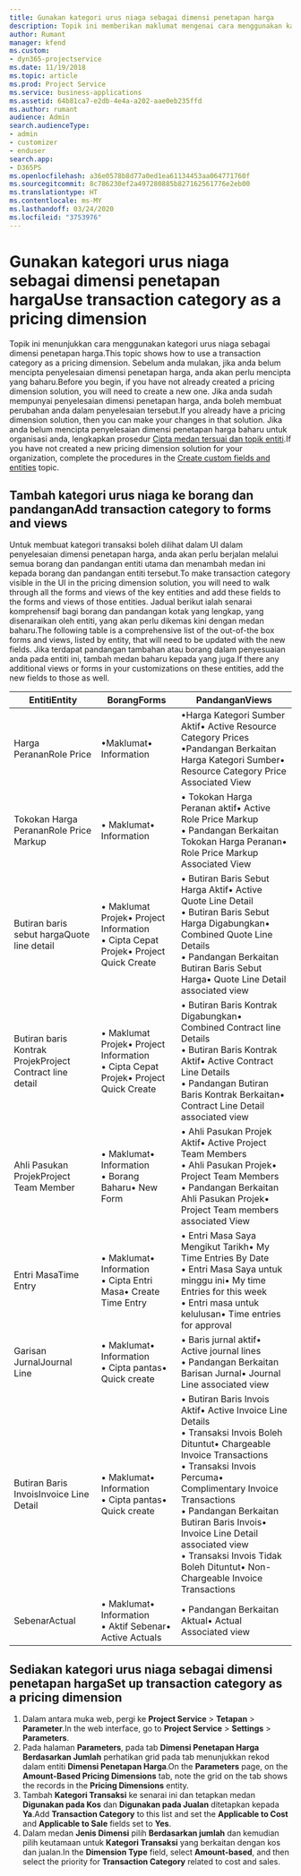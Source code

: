 ```yaml
---
title: Gunakan kategori urus niaga sebagai dimensi penetapan harga
description: Topik ini memberikan maklumat mengenai cara menggunakan kategori urus niaga sebagai dimensi penetapan harga.
author: Rumant
manager: kfend
ms.custom:
- dyn365-projectservice
ms.date: 11/19/2018
ms.topic: article
ms.prod: Project Service
ms.service: business-applications
ms.assetid: 64b81ca7-e2db-4e4a-a202-aae0eb235ffd
ms.author: rumant
audience: Admin
search.audienceType:
- admin
- customizer
- enduser
search.app:
- D365PS
ms.openlocfilehash: a36e0578b8d77a0ed1ea61134453aa064771760f
ms.sourcegitcommit: 8c786230ef2a497280885b827162561776e2eb00
ms.translationtype: HT
ms.contentlocale: ms-MY
ms.lasthandoff: 03/24/2020
ms.locfileid: "3753976"
---
```

# <a name="use-transaction-category-as-a-pricing-dimension"></a><span data-ttu-id="fd6c9-103">Gunakan kategori urus niaga sebagai dimensi penetapan harga</span><span class="sxs-lookup"><span data-stu-id="fd6c9-103">Use transaction category as a pricing dimension</span></span>
<span data-ttu-id="fd6c9-104">Topik ini menunjukkan cara menggunakan kategori urus niaga sebagai dimensi penetapan harga.</span><span class="sxs-lookup"><span data-stu-id="fd6c9-104">This topic shows how to use a transaction category as a pricing dimension.</span></span> <span data-ttu-id="fd6c9-105">Sebelum anda mulakan, jika anda belum mencipta penyelesaian dimensi penetapan harga, anda akan perlu mencipta yang baharu.</span><span class="sxs-lookup"><span data-stu-id="fd6c9-105">Before you begin, if you have not already created a pricing dimension solution, you will need to create a new one.</span></span> <span data-ttu-id="fd6c9-106">Jika anda sudah mempunyai penyelesaian dimensi penetapan harga, anda boleh membuat perubahan anda dalam penyelesaian tersebut.</span><span class="sxs-lookup"><span data-stu-id="fd6c9-106">If you already have a pricing dimension solution, then you can make your changes in that solution.</span></span> <span data-ttu-id="fd6c9-107">Jika anda belum mencipta penyelesaian dimensi penetapan harga baharu untuk organisasi anda, lengkapkan prosedur [Cipta medan tersuai dan topik entiti](create-custom-fields-entities.md).</span><span class="sxs-lookup"><span data-stu-id="fd6c9-107">If you have not created a new pricing dimension solution for your organization, complete the procedures in the [Create custom fields and entities](create-custom-fields-entities.md) topic.</span></span>

## <a name="add-transaction-category-to-forms-and-views"></a><span data-ttu-id="fd6c9-108">Tambah kategori urus niaga ke borang dan pandangan</span><span class="sxs-lookup"><span data-stu-id="fd6c9-108">Add transaction category to forms and views</span></span>
<span data-ttu-id="fd6c9-109">Untuk membuat kategori transaksi boleh dilihat dalam UI dalam penyelesaian dimensi penetapan harga, anda akan perlu berjalan melalui semua borang dan pandangan entiti utama dan menambah medan ini kepada borang dan pandangan entiti tersebut.</span><span class="sxs-lookup"><span data-stu-id="fd6c9-109">To make transaction category visible in the UI in the pricing dimension solution, you will need to walk through all the forms and views of the key entities and add these fields to the forms and views of those entities.</span></span>
<span data-ttu-id="fd6c9-110">Jadual berikut ialah senarai komprehensif bagi borang dan pandangan kotak yang lengkap, yang disenaraikan oleh entiti, yang akan perlu dikemas kini dengan medan baharu.</span><span class="sxs-lookup"><span data-stu-id="fd6c9-110">The following table is a comprehensive list of the out-of-the box forms and views, listed by entity, that will need to be updated with the new fields.</span></span> <span data-ttu-id="fd6c9-111">Jika terdapat pandangan tambahan atau borang dalam penyesuaian anda pada entiti ini, tambah medan baharu kepada yang juga.</span><span class="sxs-lookup"><span data-stu-id="fd6c9-111">If there any additional views or forms in your customizations on these entities, add the new fields to those as well.</span></span>

|  <span data-ttu-id="fd6c9-112">Entiti</span><span class="sxs-lookup"><span data-stu-id="fd6c9-112">Entity</span></span>        | <span data-ttu-id="fd6c9-113">Borang</span><span class="sxs-lookup"><span data-stu-id="fd6c9-113">Forms</span></span>     |<span data-ttu-id="fd6c9-114">Pandangan</span><span class="sxs-lookup"><span data-stu-id="fd6c9-114">Views</span></span>        |
| ------------------------------|---------------------------------|----------------------------------|
|  <span data-ttu-id="fd6c9-115">Harga Peranan</span><span class="sxs-lookup"><span data-stu-id="fd6c9-115">Role Price</span></span>|<span data-ttu-id="fd6c9-116">•Maklumat</span><span class="sxs-lookup"><span data-stu-id="fd6c9-116">• Information</span></span> |<span data-ttu-id="fd6c9-117">•Harga Kategori Sumber Aktif</span><span class="sxs-lookup"><span data-stu-id="fd6c9-117">• Active Resource Category Prices</span></span><br> <span data-ttu-id="fd6c9-118">•Pandangan Berkaitan Harga Kategori Sumber</span><span class="sxs-lookup"><span data-stu-id="fd6c9-118">• Resource Category Price Associated View</span></span>|
|  <span data-ttu-id="fd6c9-119">Tokokan Harga Peranan</span><span class="sxs-lookup"><span data-stu-id="fd6c9-119">Role Price Markup</span></span>|<span data-ttu-id="fd6c9-120">• Maklumat</span><span class="sxs-lookup"><span data-stu-id="fd6c9-120">• Information</span></span>|<span data-ttu-id="fd6c9-121">• Tokokan Harga Peranan aktif</span><span class="sxs-lookup"><span data-stu-id="fd6c9-121">• Active Role Price Markup</span></span><br><span data-ttu-id="fd6c9-122">• Pandangan Berkaitan Tokokan Harga Peranan</span><span class="sxs-lookup"><span data-stu-id="fd6c9-122">• Role Price Markup Associated View</span></span>|
|  <span data-ttu-id="fd6c9-123">Butiran baris sebut harga</span><span class="sxs-lookup"><span data-stu-id="fd6c9-123">Quote line detail</span></span>|<span data-ttu-id="fd6c9-124">• Maklumat Projek</span><span class="sxs-lookup"><span data-stu-id="fd6c9-124">• Project Information</span></span><br><span data-ttu-id="fd6c9-125">• Cipta Cepat Projek</span><span class="sxs-lookup"><span data-stu-id="fd6c9-125">• Project Quick Create</span></span>|<span data-ttu-id="fd6c9-126">• Butiran Baris Sebut Harga Aktif</span><span class="sxs-lookup"><span data-stu-id="fd6c9-126">• Active Quote Line Detail</span></span><br><span data-ttu-id="fd6c9-127">• Butiran Baris Sebut Harga Digabungkan</span><span class="sxs-lookup"><span data-stu-id="fd6c9-127">• Combined Quote Line Details</span></span><br><span data-ttu-id="fd6c9-128">• Pandangan Berkaitan Butiran Baris Sebut Harga</span><span class="sxs-lookup"><span data-stu-id="fd6c9-128">• Quote Line Detail associated view</span></span>|
|  <span data-ttu-id="fd6c9-129">Butiran baris Kontrak Projek</span><span class="sxs-lookup"><span data-stu-id="fd6c9-129">Project Contract line detail</span></span>|<span data-ttu-id="fd6c9-130">• Maklumat Projek</span><span class="sxs-lookup"><span data-stu-id="fd6c9-130">• Project Information</span></span><br><span data-ttu-id="fd6c9-131">• Cipta Cepat Projek</span><span class="sxs-lookup"><span data-stu-id="fd6c9-131">• Project Quick Create</span></span>|<span data-ttu-id="fd6c9-132">• Butiran Baris Kontrak Digabungkan</span><span class="sxs-lookup"><span data-stu-id="fd6c9-132">• Combined Contract line Details</span></span><br><span data-ttu-id="fd6c9-133">• Butiran Baris Kontrak Aktif</span><span class="sxs-lookup"><span data-stu-id="fd6c9-133">• Active Contract Line Details</span></span><br><span data-ttu-id="fd6c9-134">• Pandangan Butiran Baris Kontrak Berkaitan</span><span class="sxs-lookup"><span data-stu-id="fd6c9-134">• Contract Line Detail associated view</span></span>|
|  <span data-ttu-id="fd6c9-135">Ahli Pasukan Projek</span><span class="sxs-lookup"><span data-stu-id="fd6c9-135">Project Team Member</span></span>|<span data-ttu-id="fd6c9-136">• Maklumat</span><span class="sxs-lookup"><span data-stu-id="fd6c9-136">• Information</span></span><br><span data-ttu-id="fd6c9-137">• Borang Baharu</span><span class="sxs-lookup"><span data-stu-id="fd6c9-137">• New Form</span></span>|<span data-ttu-id="fd6c9-138">• Ahli Pasukan Projek Aktif</span><span class="sxs-lookup"><span data-stu-id="fd6c9-138">• Active Project Team Members</span></span><br><span data-ttu-id="fd6c9-139">• Ahli Pasukan Projek</span><span class="sxs-lookup"><span data-stu-id="fd6c9-139">• Project Team Members</span></span><br><span data-ttu-id="fd6c9-140">• Pandangan Berkaitan Ahli Pasukan Projek</span><span class="sxs-lookup"><span data-stu-id="fd6c9-140">• Project Team members associated View</span></span>|
|  <span data-ttu-id="fd6c9-141">Entri Masa</span><span class="sxs-lookup"><span data-stu-id="fd6c9-141">Time Entry</span></span>|<span data-ttu-id="fd6c9-142">• Maklumat</span><span class="sxs-lookup"><span data-stu-id="fd6c9-142">• Information</span></span><br><span data-ttu-id="fd6c9-143">• Cipta Entri Masa</span><span class="sxs-lookup"><span data-stu-id="fd6c9-143">• Create Time Entry</span></span>|<span data-ttu-id="fd6c9-144">• Entri Masa Saya Mengikut Tarikh</span><span class="sxs-lookup"><span data-stu-id="fd6c9-144">• My Time Entries By Date</span></span><br><span data-ttu-id="fd6c9-145">• Entri Masa Saya untuk minggu ini</span><span class="sxs-lookup"><span data-stu-id="fd6c9-145">• My time Entries for this week</span></span><br><span data-ttu-id="fd6c9-146">• Entri masa untuk kelulusan</span><span class="sxs-lookup"><span data-stu-id="fd6c9-146">• Time entries for approval</span></span>|
|  <span data-ttu-id="fd6c9-147">Garisan Jurnal</span><span class="sxs-lookup"><span data-stu-id="fd6c9-147">Journal Line</span></span>|<span data-ttu-id="fd6c9-148">• Maklumat</span><span class="sxs-lookup"><span data-stu-id="fd6c9-148">• Information</span></span><br><span data-ttu-id="fd6c9-149">• Cipta pantas</span><span class="sxs-lookup"><span data-stu-id="fd6c9-149">• Quick create</span></span>|<span data-ttu-id="fd6c9-150">• Baris jurnal aktif</span><span class="sxs-lookup"><span data-stu-id="fd6c9-150">• Active journal lines</span></span><br><span data-ttu-id="fd6c9-151">• Pandangan Berkaitan Barisan Jurnal</span><span class="sxs-lookup"><span data-stu-id="fd6c9-151">• Journal Line associated view</span></span>|
|  <span data-ttu-id="fd6c9-152">Butiran Baris Invois</span><span class="sxs-lookup"><span data-stu-id="fd6c9-152">Invoice Line Detail</span></span>|<span data-ttu-id="fd6c9-153">• Maklumat</span><span class="sxs-lookup"><span data-stu-id="fd6c9-153">• Information</span></span><br><span data-ttu-id="fd6c9-154">• Cipta pantas</span><span class="sxs-lookup"><span data-stu-id="fd6c9-154">• Quick create</span></span>|<span data-ttu-id="fd6c9-155">• Butiran Baris Invois Aktif</span><span class="sxs-lookup"><span data-stu-id="fd6c9-155">• Active Invoice Line Details</span></span><br><span data-ttu-id="fd6c9-156">• Transaksi Invois Boleh Dituntut</span><span class="sxs-lookup"><span data-stu-id="fd6c9-156">• Chargeable Invoice Transactions</span></span><br><span data-ttu-id="fd6c9-157">• Transaksi Invois Percuma</span><span class="sxs-lookup"><span data-stu-id="fd6c9-157">• Complimentary Invoice Transactions</span></span><br><span data-ttu-id="fd6c9-158">• Pandangan Berkaitan Butiran Baris Invois</span><span class="sxs-lookup"><span data-stu-id="fd6c9-158">• Invoice Line Detail associated view</span></span><br><span data-ttu-id="fd6c9-159">• Transaksi Invois Tidak Boleh Dituntut</span><span class="sxs-lookup"><span data-stu-id="fd6c9-159">• Non-Chargeable Invoice Transactions</span></span>|
|  <span data-ttu-id="fd6c9-160">Sebenar</span><span class="sxs-lookup"><span data-stu-id="fd6c9-160">Actual</span></span>|<span data-ttu-id="fd6c9-161">• Maklumat</span><span class="sxs-lookup"><span data-stu-id="fd6c9-161">• Information</span></span><br><span data-ttu-id="fd6c9-162">• Aktif Sebenar</span><span class="sxs-lookup"><span data-stu-id="fd6c9-162">• Active Actuals</span></span>|<span data-ttu-id="fd6c9-163">• Pandangan Berkaitan Aktual</span><span class="sxs-lookup"><span data-stu-id="fd6c9-163">• Actual Associated view</span></span>|

## <a name="set-up-transaction-category-as-a-pricing-dimension"></a><span data-ttu-id="fd6c9-164">Sediakan kategori urus niaga sebagai dimensi penetapan harga</span><span class="sxs-lookup"><span data-stu-id="fd6c9-164">Set up transaction category as a pricing dimension</span></span>

1. <span data-ttu-id="fd6c9-165">Dalam antara muka web, pergi ke **Project Service** > **Tetapan** > **Parameter**.</span><span class="sxs-lookup"><span data-stu-id="fd6c9-165">In the web interface, go to **Project Service** > **Settings** > **Parameters**.</span></span> 
2. <span data-ttu-id="fd6c9-166">Pada halaman **Parameters**, pada tab **Dimensi Penetapan Harga Berdasarkan Jumlah** perhatikan grid pada tab menunjukkan rekod dalam entiti **Dimensi Penetapan Harga**.</span><span class="sxs-lookup"><span data-stu-id="fd6c9-166">On the **Parameters** page, on the **Amount-Based Pricing Dimensions** tab, note the grid on the tab shows the records in the **Pricing Dimensions** entity.</span></span>
3. <span data-ttu-id="fd6c9-167">Tambah **Kategori Transaksi** ke senarai ini dan tetapkan medan **Digunakan pada Kos** dan **Digunakan pada Jualan** ditetapkan kepada **Ya**.</span><span class="sxs-lookup"><span data-stu-id="fd6c9-167">Add **Transaction Category** to this list and set the **Applicable to Cost** and **Applicable to Sale** fields set to **Yes**.</span></span>
4. <span data-ttu-id="fd6c9-168">Dalam medan **Jenis Dimensi** pilih **Berdasarkan jumlah** dan kemudian pilih keutamaan untuk **Kategori Transaksi** yang berkaitan dengan kos dan jualan.</span><span class="sxs-lookup"><span data-stu-id="fd6c9-168">In the **Dimension Type** field, select **Amount-based**, and then select the priority for **Transaction Category** related to cost and sales.</span></span>
